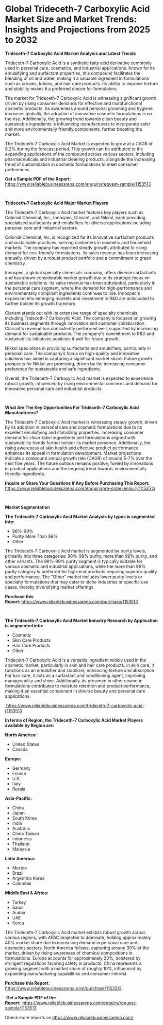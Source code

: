 <p><h1>Global Trideceth-7 Carboxylic Acid Market Size and Market Trends: Insights and Projections from 2025 to 2032</h1></p><p><strong>Trideceth-7 Carboxylic Acid Market Analysis and Latest Trends</strong></p>
<p><p>Trideceth-7 Carboxylic Acid is a synthetic fatty acid derivative commonly used in personal care, cosmetics, and industrial applications. Known for its emulsifying and surfactant properties, this compound facilitates the blending of oil and water, making it a valuable ingredient in formulations such as creams, lotions, and hair care products. Its ability to improve texture and stability makes it a preferred choice for formulators.</p><p>The market for Trideceth-7 Carboxylic Acid is witnessing significant growth driven by rising consumer demands for effective and multifunctional cosmetic products. As awareness around personal grooming and hygiene increases globally, the adoption of innovative cosmetic formulations is on the rise. Additionally, the growing trend towards clean beauty and sustainable ingredients is influencing manufacturers to incorporate safer and more environmentally friendly components, further boosting the market.</p><p>The Trideceth-7 Carboxylic Acid Market is expected to grow at a CAGR of 8.2% during the forecast period. This growth can be attributed to the expanding applications of the compound across various sectors, including pharmaceuticals and industrial cleaning products, alongside the increasing trend of customization in cosmetic formulations to meet consumer preferences.</p></p>
<p><strong>Get a Sample PDF of the Report:&nbsp;</strong> <a href="https://www.reliablebusinessarena.com/enquiry/request-sample/1153513?utm_campaign=2530&utm_medium=2&utm_source=Github&utm_content=ia&utm_term=04042025&utm_id=trideceth-7-carboxylic-acid">https://www.reliablebusinessarena.com/enquiry/request-sample/1153513</a></p>
<p>&nbsp;</p>
<p><strong>Trideceth-7 Carboxylic Acid Major Market Players</strong></p>
<p><p>The Trideceth-7 Carboxylic Acid market features key players such as Colonial Chemical, Inc., Innospec, Clariant, and Nikkol, each providing specialized surfactants and emulsifiers for diverse applications including personal care and industrial sectors.</p><p>Colonial Chemical, Inc. is recognized for its innovative surfactant products and sustainable practices, serving customers in cosmetic and household markets. The company has reported steady growth, attributed to rising demand for eco-friendly formulations. Its sales revenue has been increasing annually, driven by a robust product portfolio and a commitment to green chemistry.</p><p>Innospec, a global specialty chemicals company, offers diverse surfactants and has shown considerable market growth due to its strategic focus on sustainable solutions. Its sales revenue has been substantial, particularly in the personal care segment, where the demand for high-performance and environmentally compliant ingredients continues to rise. Innospec's expansion into emerging markets and investment in R&D are anticipated to further bolster its growth trajectory.</p><p>Clariant stands out with its extensive range of specialty chemicals, including Trideceth-7 Carboxylic Acid. The company is focused on growing its business segments through innovation and customer collaboration. Clariant's revenue has consistently performed well, supported by increasing demand for sustainable products. The company's commitment to R&D and sustainability initiatives positions it well for future growth.</p><p>Nikkol specializes in providing surfactants and emulsifiers, particularly in personal care. The company’s focus on high-quality and innovative solutions has aided in capturing a significant market share. Future growth prospects for Nikkol are promising, driven by the increasing consumer preference for sustainable and safe ingredients.</p><p>Overall, the Trideceth-7 Carboxylic Acid market is expected to experience robust growth, influenced by rising environmental concerns and demand for innovative personal care and industrial products.</p></p>
<p>&nbsp;</p>
<p><strong>What Are The Key Opportunities For Trideceth-7 Carboxylic Acid Manufacturers?</strong></p>
<p><p>The Trideceth-7 Carboxylic Acid market is witnessing steady growth, driven by its adoption in personal care and cosmetic formulations due to its excellent emulsifying and stabilizing properties. Increasing consumer demand for clean-label ingredients and formulations aligned with sustainability trends further bolster its market presence. Additionally, the rising awareness of skin health and effective product performance enhances its appeal in formulation development. Market projections indicate a compound annual growth rate (CAGR) of around 5-7% over the next five years. The future outlook remains positive, fueled by innovations in product applications and the ongoing trend towards environmentally friendly ingredients.</p></p>
<p><strong>Inquire or Share Your Questions If Any Before Purchasing This Report:</strong> <a href="https://www.reliablebusinessarena.com/enquiry/pre-order-enquiry/1153513?utm_campaign=2530&utm_medium=2&utm_source=Github&utm_content=ia&utm_term=04042025&utm_id=trideceth-7-carboxylic-acid">https://www.reliablebusinessarena.com/enquiry/pre-order-enquiry/1153513</a></p>
<p>&nbsp;</p>
<p><strong>Market Segmentation</strong></p>
<p><strong>The Trideceth-7 Carboxylic Acid Market Analysis by types is segmented into:</strong></p>
<p><ul><li>98%-99%</li><li>Purity More Than 99%</li><li>Other</li></ul></p>
<p><p>The Trideceth-7 Carboxylic Acid market is segmented by purity levels, primarily into three categories: 98%-99% purity, more than 99% purity, and other variants. The 98%-99% purity segment is typically suitable for various cosmetic and industrial applications, while the more than 99% purity category is preferred for high-end products requiring superior quality and performance. The "Other" market includes lower purity levels or specialty formulations that may cater to niche industries or specific use cases, thereby diversifying market offerings.</p></p>
<p><strong>Purchase this Report:&nbsp;</strong><a href="https://www.reliablebusinessarena.com/purchase/1153513?utm_campaign=2530&utm_medium=2&utm_source=Github&utm_content=ia&utm_term=04042025&utm_id=trideceth-7-carboxylic-acid">https://www.reliablebusinessarena.com/purchase/1153513</a></p>
<p>&nbsp;</p>
<p><strong>The Trideceth-7 Carboxylic Acid Market Industry Research by Application is segmented into:</strong></p>
<p><ul><li>Cosmetic</li><li>Skin Care Products</li><li>Hair Care Products</li><li>Other</li></ul></p>
<p><p>Trideceth-7 Carboxylic Acid is a versatile ingredient widely used in the cosmetic market, particularly in skin and hair care products. In skin care, it functions as an emulsifier and stabilizer, enhancing texture and absorption. For hair care, it acts as a surfactant and conditioning agent, improving manageability and shine. Additionally, its presence in other cosmetic formulations contributes to moisture retention and product performance, making it an essential component in diverse beauty and personal care applications.</p></p>
<p><a href="https://www.reliablebusinessarena.com/trideceth-7-carboxylic-acid-r1153513?utm_campaign=2530&utm_medium=2&utm_source=Github&utm_content=ia&utm_term=04042025&utm_id=trideceth-7-carboxylic-acid">&nbsp;https://www.reliablebusinessarena.com/trideceth-7-carboxylic-acid-r1153513</a></p>
<p><strong>In terms of Region, the Trideceth-7 Carboxylic Acid Market Players available by Region are:</strong></p>
<p>
    <p> <strong> North America: </strong>
        <ul>
            <li>United States</li>
            <li>Canada</li>
        </ul>
        </p> 
    <p> <strong> Europe: </strong>
        <ul>
            <li>Germany</li>
            <li>France</li>
            <li>U.K.</li>
            <li>Italy</li>
            <li>Russia</li>
        </ul>
        </p> 
    <p> <strong> Asia-Pacific: </strong>
        <ul>
            <li>China</li>
            <li>Japan</li>
            <li>South Korea</li>
            <li>India</li>
            <li>Australia</li>
            <li>China Taiwan</li>
            <li>Indonesia</li>
            <li>Thailand</li>
            <li>Malaysia</li>
        </ul>
        </p> 
    <p> <strong> Latin America: </strong>
        <ul>
            <li>Mexico</li>
            <li>Brazil</li>
            <li>Argentina Korea</li>
            <li>Colombia</li>
        </ul>
        </p> 
    <p> <strong> Middle East & Africa: </strong>
        <ul>
            <li>Turkey</li>
            <li>Saudi</li>
            <li>Arabia</li>
            <li>UAE</li>
            <li>Korea</li>
        </ul>
    </p>
    </p>
<p><p>The Trideceth-7 Carboxylic Acid market exhibits robust growth across various regions, with APAC projected to dominate, holding approximately 40% market share due to increasing demand in personal care and cosmetics sectors. North America follows, capturing around 30% of the market, driven by rising awareness of chemical compositions in formulations. Europe accounts for approximately 20%, bolstered by stringent regulations favoring safety in products. China represents a growing segment with a market share of roughly 10%, influenced by expanding manufacturing capabilities and consumer interest.</p></p>
<p><strong>Purchase this Report: </strong><a href="https://www.reliablebusinessarena.com/purchase/1153513?utm_campaign=2530&utm_medium=2&utm_source=Github&utm_content=ia&utm_term=04042025&utm_id=trideceth-7-carboxylic-acid">https://www.reliablebusinessarena.com/purchase/1153513</a></p>
<p>&nbsp;<strong>Get a Sample PDF of the Report:&nbsp;&nbsp;</strong><a href="https://www.reliablebusinessarena.com/enquiry/request-sample/1153513?utm_campaign=2530&utm_medium=2&utm_source=Github&utm_content=ia&utm_term=04042025&utm_id=trideceth-7-carboxylic-acid">https://www.reliablebusinessarena.com/enquiry/request-sample/1153513</a></p>
<p><strong></strong></p>
<p>Check more reports on <a href="https://www.reliablebusinessarena.com/?utm_campaign=2530&utm_medium=2&utm_source=Github&utm_content=ia&utm_term=04042025&utm_id=trideceth-7-carboxylic-acid">https://www.reliablebusinessarena.com/</a></p>